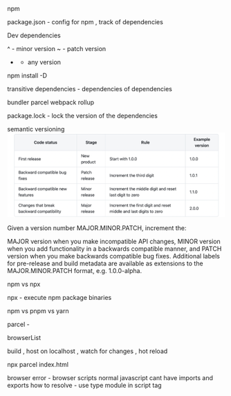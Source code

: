 


npm 

package.json - config for npm , track of dependencies

Dev dependencies 


^ - minor version
~ - patch version
* - any version


npm install -D 

transitive dependencies - dependencies of dependencies


bundler 
parcel
webpack 
rollup 


package.lock - lock the version of the dependencies


semantic versioning
![semantic versioning](image.png)


Given a version number MAJOR.MINOR.PATCH, increment the:

MAJOR version when you make incompatible API changes,
MINOR version when you add functionality in a backwards compatible manner, and
PATCH version when you make backwards compatible bug fixes.
Additional labels for pre-release and build metadata are available as extensions to the MAJOR.MINOR.PATCH format, e.g. 1.0.0-alpha.




npm vs npx

npx - execute npm package binaries

npm vs pnpm vs yarn 





parcel -


browserList 



 build , host on localhost , watch for changes , hot reload

npx parcel index.html

browser error - browser scripts normal javascript cant have imports and exports 
how to resolve - use type module in script tag

<script type="module" scr="./App.js">